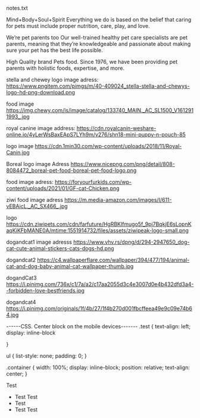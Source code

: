 notes.txt


Mind+Body+Soul+Spirit Everything we do is based on the belief that caring for pets must include proper nutrition, care, play, and love.


We’re pet parents too Our well-trained healthy pet care specialists are pet parents, meaning that they’re knowledgeable and passionate about making sure your pet has the best life possible.



High Quality brand Pets food.
Since 1976, we have been providing pet parents with
holistic foods, expertise, and more.


stella and chewey  logo image adress:
https://www.pngitem.com/pimgs/m/40-409024_stella-stella-and-chewys-logo-hd-png-download.png

food image
https://img.chewy.com/is/image/catalog/133740_MAIN._AC_SL1500_V1612911993_.jpg


royal canine image address:
https://cdn.royalcanin-weshare-online.io/4yLerWsBaxEApS7LYh9m/v276/shn18-mini-puppy-n-pouch-85

logo image 
https://cdn.1min30.com/wp-content/uploads/2018/11/Royal-Canin.jpg


Boreal logo image Adress
https://www.nicepng.com/png/detail/808-8084472_boreal-pet-food-boreal-pet-food-logo.png

food image adress:
https://foryourfurkids.com/wp-content/uploads/2021/01/GF-cat-Chicken.png


ziwi food image adress
https://m.media-amazon.com/images/I/611-vEBAicL._AC_SX466_.jpg

logo
https://cdn.ziwipets.com/cdn/farfuture/HgRBKlfmugo5f_9pj7BqkjE6sLopnKaqKiKFbMANE0A/mtime:1551914732/files/assets/ziwipeak-logo-small.png

dogandcat1 image adresss
https://www.vhv.rs/dpng/d/294-2947650_dog-cat-cute-animal-stickers-cats-dogs-hd.png


dogandcat2
https://c4.wallpaperflare.com/wallpaper/394/477/194/animal-cat-and-dog-baby-animal-cat-wallpaper-thumb.jpg

dogandCat3
https://i.pinimg.com/736x/c1/7a/a2/c17aa2055d3c4e3007d0e4b432dfd3a4--forbidden-love-bestfriends.jpg

dogandcat4
https://i.pinimg.com/originals/1f/4b/27/1f4b270d001fbcffeea49e9c09e74b64.jpg





------CSS. Center block on the mobile devices-------
.test {
    text-align: left;
    display: inline-block
    
}

ul {
    list-style: none;
    padding: 0;
}

.container {
    width: 100%;
    display: inline-block;
    position: relative;
    text-align: center;
}
<div class="container">
<div class="test">
    <div>
        Test
    </div>
    <ul>
        <li>Test Test</li>
        <li>Test</li>
        <li>Test Test</li>
    </ul>
</div>
</div>